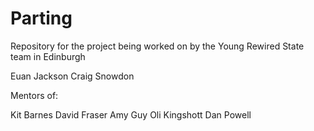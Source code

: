 Parting
=======

Repository for the project being worked on by the Young Rewired State team in
Edinburgh

Euan Jackson
Craig Snowdon

Mentors of:

Kit Barnes
David Fraser
Amy Guy
Oli Kingshott
Dan Powell
